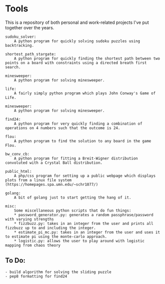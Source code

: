# Tools

This is a repository of both personal and work-related projects I've put together over the years.

    
    sudoku_solver:
        A python program for quickly solving sudoku puzzles using backtracking.

    shortest_path_stargate:
        A python program for quickly finding the shortest path between two points on a board with constraints using a directed breath first search.

    minesweeper:
        A python program for solving minesweeper. 

    life:
        A fairly simply python program which plays John Conway's Game of Life.

    minesweeper:
        A python program for solving minesweeper.

    find24:
        A python program for very quickly finding a combination of operations on 4 numbers such that the outcome is 24.

    flou:
        A python program to find the solution to any board in the game Flou.
    
    bw_conv_cb:
        A python program for fitting a Breit-Wigner distribution convoluted with a Crystal Ball distribution. 

    public_html:
        A php/css program for setting up a public webpage which displays plots from a linux file system (https://homepages.spa.umn.edu/~schr1077/)

    golang:
        A bit of golang just to start getting the hang of it.

    misc:
        Some miscellaneous python scripts that do fun things:
        * password_generator.py: generates a random passphrase/password with varying strengths
        * fizzbuzz.py: takes in an integer from the user and prints all fizzbuzz up to and including the integer. 
        * estimate_pi_mc.py: takes in an integer from the user and uses it to estimate pi using the monte-carlo approach.
        * logistic.py: allows the user to play around with logistic mapping from chaos theory

## To Do:

    - build algorithm for solving the sliding puzzle
    - pep8 formatting for find24
